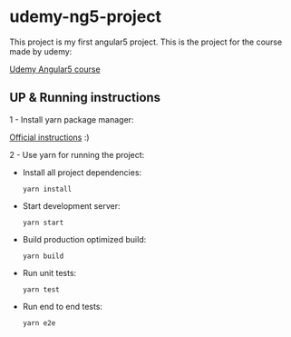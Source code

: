 # udemy-ng5-project

This project is my first angular5 project. This is the project for the course made by udemy:

[Udemy Angular5 course](https://www.udemy.com/the-complete-guide-to-angular-2/learn/v4/overview)


## UP & Running instructions

1 - Install yarn package manager:

[Official instructions](https://yarnpkg.com/lang/en/docs/install/) :)


2 - Use yarn for running the project:

 - Install all project dependencies:

    ```yarn install```
 
 - Start development server:

    ```yarn start```

 - Build production optimized build:

    ```yarn build```

 - Run unit tests:

    ```yarn test```

 - Run end to end tests:

    ```yarn e2e```